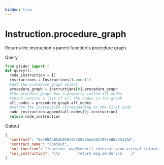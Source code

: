 ```yaml
---
hidden: true
---
```


# Instruction.procedure\_graph

Returns the instruction's parent function's procedure graph.

Query

```python
from glider import *
def query():
  node_instruction = []
  instructions = Instructions().exec(1)
  #get the procedure_graph object 
  procedure_graph = instructions[0].procedure_graph
  #The procdure_graph has a property called all_nodes 
  #which returns a list of all the nodes in the graph
  all_nodes = procedure_graph.all_nodes
  #return the instruction corresponding to the first node
  node_instruction.append(all_nodes[0].instruction)
  return node_instruction

```

Output

```json
{
  "contract": "0x798AcB51D8FBc97328835eE2027047a8B54533AD",
  "contract_name": "Context",
  "sol_function": "function _msgSender() internal view virtual returns (address) {\n        return msg.sender;\n    }",
  "sol_instruction": "{\n        return msg.sender;\n    }"
}
```
